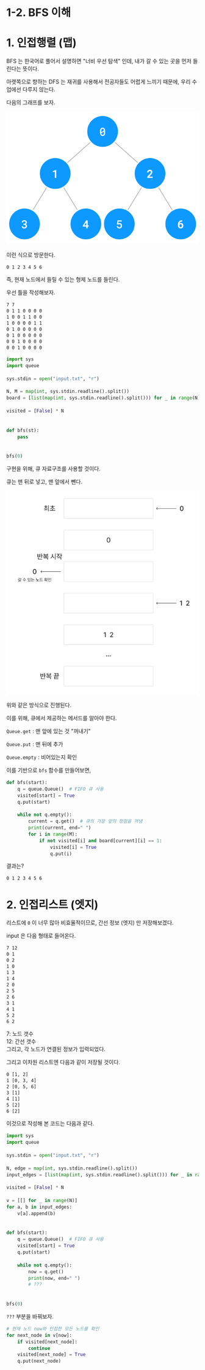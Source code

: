# 1-2. BFS 이해  

# 1. 인접행렬 (맵)  

BFS 는 한국어로 풀어서 설명하면 "너비 우선 탐색" 인데, 내가 갈 수 있는 곳을 먼저 들린다는 뜻이다.  

아랫쪽으로 향하는 DFS 는 재귀를 사용해서 전공자들도 어렵게 느끼기 때문에, 우리 수업에선 다루지 않는다.  

다음의 그래프를 보자.  

![Untitled](./Untitled.png)  

이런 식으로 방문한다.  

```
0 1 2 3 4 5 6
```

즉, 현재 노드에서 들릴 수 있는 형제 노드를 들린다.  

우선 틀을 작성해보자.  

```
7 7
0 1 1 0 0 0 0
1 0 0 1 1 0 0
1 0 0 0 0 1 1
0 1 0 0 0 0 0
0 1 0 0 0 0 0
0 0 1 0 0 0 0
0 0 1 0 0 0 0
```

```py
import sys
import queue

sys.stdin = open("input.txt", "r")

N, M = map(int, sys.stdin.readline().split())
board = [list(map(int, sys.stdin.readline().split())) for _ in range(N)]

visited = [False] * N


def bfs(st):
    pass


bfs(0)
```

구현을 위해, 큐 자료구조를 사용할 것이다.  

큐는 맨 뒤로 넣고, 맨 앞에서 뺀다.  

![Untitled](./Untitled%202.png)

 위와 같은 방식으로 진행된다.  

이를 위해, 큐에서 제공하는 메서드를 알아야 한다.  

  `Queue.get` : 맨 앞에 있는 것 "꺼내기"    

  `Queue.put` : 맨 뒤에 추가  

  `Queue.empty` : 비어있는지 확인  

이를 기반으로 `bfs` 함수를 만들어보면,  

```py
def bfs(start):
    q = queue.Queue()  # FIFO 큐 사용
    visited[start] = True
    q.put(start)

    while not q.empty():
        current = q.get()  # 큐의 가장 앞의 정점을 꺼냄
        print(current, end=" ")
        for i in range(M):
            if not visited[i] and board[current][i] == 1:
                visited[i] = True
                q.put(i)
```

결과는?  

```
0 1 2 3 4 5 6
```

# 2. 인접리스트 (엣지)  

리스트에 `0` 이 너무 많아 비효율적이므로, 간선 정보 (엣지) 만 저장해보겠다.  

input 은 다음 형태로 들어온다.  

```
7 12
0 1
0 2
1 0
1 3
1 4
2 0
2 5
2 6
3 1
4 1
5 2
6 2
```

7: 노드 갯수  
12: 간선 갯수  
그리고, 각 노드가 연결된 정보가 입력되었다.  


그리고 이차원 리스트엔 다음과 같이 저장될 것이다.  

```
0 [1, 2]
1 [0, 3, 4]
2 [0, 5, 6]
3 [1]
4 [1]
5 [2]
6 [2]
```

이것으로 작성해 본 코드는 다음과 같다.  

```py
import sys
import queue

sys.stdin = open("input.txt", "r")

N, edge = map(int, sys.stdin.readline().split())
input_edges = [list(map(int, sys.stdin.readline().split())) for _ in range(edge)]

visited = [False] * N

v = [[] for _ in range(N)]
for a, b in input_edges:
    v[a].append(b)


def bfs(start):
    q = queue.Queue()  # FIFO 큐 사용
    visited[start] = True
    q.put(start)

    while not q.empty():
        now = q.get()
        print(now, end=" ")
        # ???


bfs(0)
```

`???` 부분을 바꿔보자.  

```py
# 현재 노드 now와 인접한 모든 노드를 확인
for next_node in v[now]:
    if visited[next_node]:
        continue
    visited[next_node] = True
    q.put(next_node)
```

